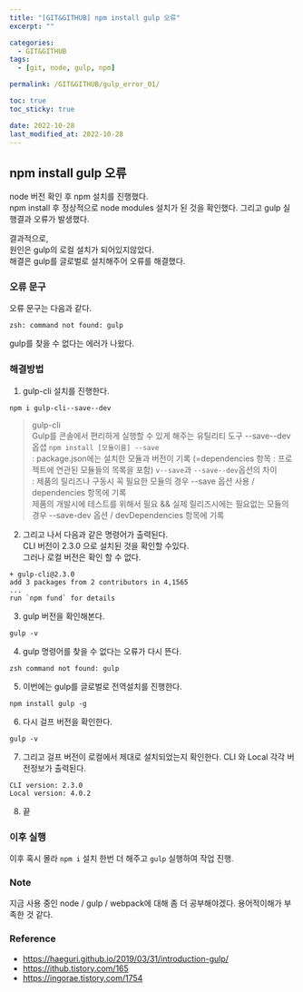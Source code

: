 ```yaml
---
title: "[GIT&GITHUB] npm install gulp 오류"
excerpt: ""

categories:
  - GIT&GITHUB
tags:
  - [git, node, gulp, npm]

permalink: /GIT&GITHUB/gulp_error_01/

toc: true
toc_sticky: true

date: 2022-10-28
last_modified_at: 2022-10-28
---
```


## npm install gulp 오류 
node 버전 확인 후 npm 설치를 진행했다.  
npm install 후 정상적으로 node modules 설치가 된 것을 확인했다. 
그리고 gulp 실행결과 오류가 발생했다. 

결과적으로,  
원인은 gulp의 로컬 설치가 되어있지않았다.   
해결은 gulp를 글로벌로 설치해주어 오류를 해결했다. 
  
### 오류 문구 

오류 문구는 다음과 같다.
```
zsh: command not found: gulp
```
  
gulp를 찾을 수 없다는 에러가 나왔다. 

  
### 해결방법 

1. gulp-cli 설치를 진행한다. 
  ```
  npm i gulp-cli--save--dev
  ```
   > gulp-cli  
    Gulp를 콘솔에서 편리하게 실행할 수 있게 해주는 유틸리티 도구
   > --save--dev 옵셥
    `npm install [모듈이름] --save`  
    : package.json에는 설치한 모듈과 버전이 기록 (=dependencies 항목 : 프로젝트에 연관된 모듈들의 목록을 포함)
    `v--save`과 `--save--dev`옵션의 차이  
    : 제품의 릴리즈나 구동시 꼭 필요한 모듈의 경우 --save 옵션 사용 / dependencies 항목에 기록  
      제품의 개발시에 테스트를 위해서 필요 && 실제 릴리즈시에는 필요없는 모듈의 경우 --save-dev 옵션 /  devDependencies 항목에 기록
  
2. 그리고 나서 다음과 같은 명령어가 출력된다.   
   CLI 버전이 2.3.0 으로 설치된 것을 확인할 수있다.  
   그러나 로컬 버전은 확인 할 수 없다.  
  ```
  + gulp-cli@2.3.0
  add 3 packages from 2 contributors in 4,1565
  ...
  run `npm fund` for details 
  ```
  

3. gulp 버전을 확인해본다. 
  ```
  gulp -v
  ```
    
4. gulp 명령어를 찾을 수 없다는 오류가 다시 뜬다. 
  ```
  zsh command not found: gulp
  ```


5. 이번에는 gulp를 글로벌로 전역설치를 진행한다.
  ```
  npm install gulp -g
  ```

6. 다시 걸프 버전을 확인한다. 
  ```
  gulp -v
  ```

7. 그리고 걸프 버전이 로컬에서 제대로 설치되었는지 확인한다. 
   CLI 와 Local 각각 버전정보가 출력된다. 
  ```
  CLI version: 2.3.0 
  Local version: 4.0.2
  ```

8. 끝


### 이후 실행 
이후 혹시 몰라 `npm i` 설치 한번 더 해주고 `gulp` 실행하여 작업 진행.



### Note
지금 사용 중인 node / gulp / webpack에 대해 좀 더 공부해야겠다. 
용어적이해가 부족한 것 같다.

### Reference
- https://haeguri.github.io/2019/03/31/introduction-gulp/
- https://ithub.tistory.com/165
- https://ingorae.tistory.com/1754
